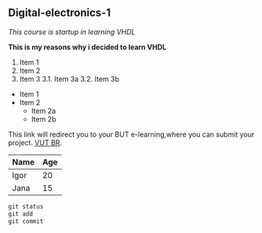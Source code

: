 ## Digital-electronics-1

*This course is startup in learning VHDL*

**This is my reasons why i decided to learn VHDL**

1. Item 1
2. Item 2
3. Item 3
   3.1. Item 3a
   3.2. Item 3b
   
* Item 1
* Item 2
  * Item 2a
  * Item 2b
  
   
This link will redirect you to your BUT e-learning,where you can submit your project. [VUT BR](vutbr.cz).

Name         |    Age
------------ | -------------
Igor         | 20
Jana         | 15

```vhdl
git status
git add
git commit
```